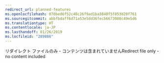```yaml
---
redirect_url: planned-features
ms.openlocfilehash: 070bed6f52c48c26f9ad1ba3840f5f853820f761
ms.sourcegitcommit: abbfbdaff6d71a53e5dd36fecb6673080c49e5d6
ms.translationtype: HT
ms.contentlocale: ja-JP
ms.lasthandoff: 01/26/2019
ms.locfileid: "289886"
---
```

<span data-ttu-id="a8687-101">リダイレクト ファイルのみ - コンテンツは含まれていません</span><span class="sxs-lookup"><span data-stu-id="a8687-101">Redirect file only - no content included</span></span>